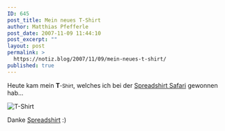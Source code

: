 ```yaml
---
ID: 645
post_title: Mein neues T-Shirt
author: Matthias Pfefferle
post_date: 2007-11-09 11:44:10
post_excerpt: ""
layout: post
permalink: >
  https://notiz.blog/2007/11/09/mein-neues-t-shirt/
published: true
---
```

Heute kam mein <strong>T</strong><small>-Shirt</small>, welches ich bei der <a href="http://blog.spreadshirt.net/de/2007/10/09/spreadshirt-safari/">Spreadshirt Safari</a> gewonnen hab...

<img class="aligncenter" src='http://notiz.blog/wp-content/uploads/2007/11/mr-t.jpg' alt='T-Shirt' />

Danke <a href="http://www.spreadshirt.net/">Spreadshirt</a> :)